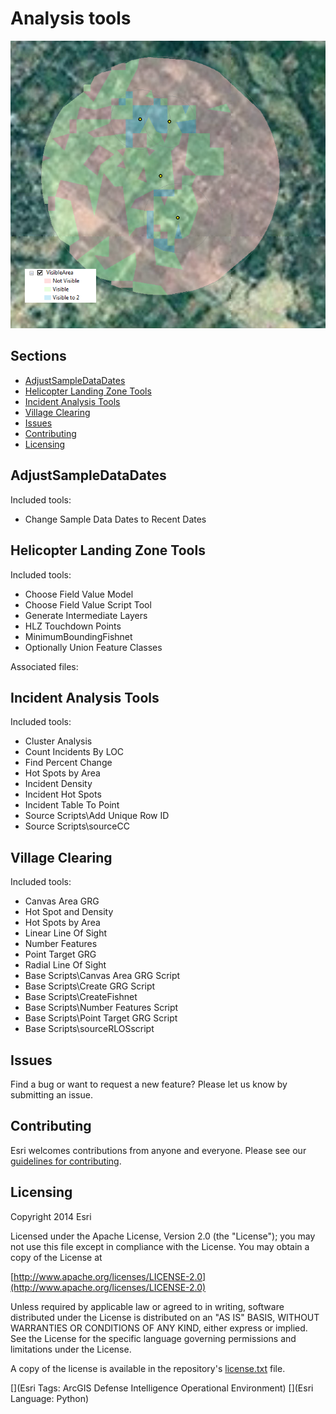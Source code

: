 # Analysis tools


![Image of rlos screenshot](screenshot.png)


## Sections
* [AdjustSampleDataDates](#adjustsampledatadates)
* [Helicopter Landing Zone Tools](#helicopter-landing-zone-tools)
* [Incident Analysis Tools](#incident-analysis-tools)
* [Village Clearing](#village-clearing)
* [Issues](#issues)
* [Contributing](#contributing)
* [Licensing](#licensing)


## AdjustSampleDataDates

Included tools:
* Change Sample Data Dates to Recent Dates

## Helicopter Landing Zone Tools

Included tools:
* Choose Field Value Model
* Choose Field Value Script Tool
* Generate Intermediate Layers
* HLZ Touchdown Points
* MinimumBoundingFishnet
* Optionally Union Feature Classes

Associated files:


## Incident Analysis Tools

Included tools:
* Cluster Analysis
* Count Incidents By LOC
* Find Percent Change
* Hot Spots by Area
* Incident Density
* Incident Hot Spots
* Incident Table To Point
* Source Scripts\Add Unique Row ID
* Source Scripts\sourceCC

## Village Clearing

Included tools:
* Canvas Area GRG
* Hot Spot and Density
* Hot Spots by Area
* Linear Line Of Sight
* Number Features
* Point Target GRG
* Radial Line Of Sight
* Base Scripts\Canvas Area GRG Script
* Base Scripts\Create GRG Script
* Base Scripts\CreateFishnet
* Base Scripts\Number Features Script
* Base Scripts\Point Target GRG Script
* Base Scripts\sourceRLOSscript

## Issues

Find a bug or want to request a new feature?  Please let us know by submitting an issue.

## Contributing

Esri welcomes contributions from anyone and everyone. Please see our [guidelines for contributing](https://github.com/esri/contributing).

## Licensing

Copyright 2014 Esri

Licensed under the Apache License, Version 2.0 (the "License");
you may not use this file except in compliance with the License.
You may obtain a copy of the License at

   [http://www.apache.org/licenses/LICENSE-2.0](http://www.apache.org/licenses/LICENSE-2.0)

Unless required by applicable law or agreed to in writing, software
distributed under the License is distributed on an "AS IS" BASIS,
WITHOUT WARRANTIES OR CONDITIONS OF ANY KIND, either express or implied.
See the License for the specific language governing permissions and
limitations under the License.

A copy of the license is available in the repository's
[license.txt](license.txt) file.

[](Esri Tags: ArcGIS Defense Intelligence Operational Environment)
[](Esri Language: Python)